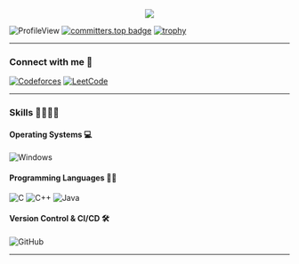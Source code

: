 <div align="center">
	<img src="https://readme-typing-svg.herokuapp.com?size=23&background=45E5FF00&center=true&vCenter=true&lines=%F0%9F%91%8B%F0%9F%8F%BC+Hi,+I'm+Othman+Katout.....">
</div>

![ProfileView](https://komarev.com/ghpvc/?username=OthmanKatout&label=Profile%20views&color=blueviolet)
[![committers.top badge](https://user-badge.committers.top/palestine/OthmanKatout.svg)](https://user-badge.committers.top/palestine/OthmanKatout)
[![trophy](https://github-profile-trophy.vercel.app/?username=OthmanKatout&theme=onestar&rank=A,AA,AAA,S,SS,SSS,SECRET)](https://github.com/ryo-ma/github-profile-trophy)

<hr/>

### Connect with me 📨

[![Codeforces](https://img.shields.io/badge/Codeforces-445f9d?style=for-the-badge&logo=Codeforces&logoColor=white)](https://codeforces.com/profile/OthmanGK)
[![LeetCode](https://img.shields.io/badge/-LeetCode-FFA116?style=for-the-badge&logo=LeetCode&logoColor=black)](https://leetcode.com/Othman_DX/)

<hr/>

### Skills 🤹🏻‍♂️💡

#### Operating Systems 💻
![Windows](https://img.shields.io/badge/Windows-0078D6?style=for-the-badge&logo=windows&logoColor=white)

#### Programming Languages 👨‍💻
![C](https://img.shields.io/badge/c%23-%23239120.svg?style=for-the-badge&logo=csharp&logoColor=white)
![C++](https://img.shields.io/badge/C%2B%2B-00599C?style=for-the-badge&logo=c%2B%2B&logoColor=white)
![Java](https://img.shields.io/badge/Java-ED8B00?style=for-the-badge&logo=openjdk&logoColor=white)

#### Version Control & CI/CD 🛠️
![GitHub](https://img.shields.io/badge/GitHub-%23121011.svg?style=for-the-badge&logo=github&logoColor=white)

<hr/>
